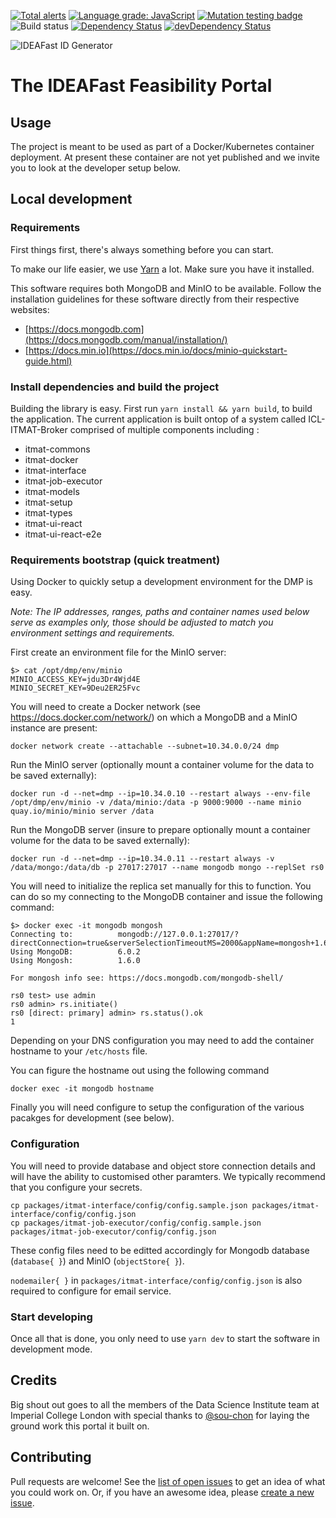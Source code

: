 [![Total alerts](https://img.shields.io/lgtm/alerts/g/ideafast/ideafast-portal.svg?logo=lgtm&logoWidth=18)](https://lgtm.com/projects/g/ideafast/ideafast-portal/alerts/)
[![Language grade: JavaScript](https://img.shields.io/lgtm/grade/javascript/g/ideafast/ideafast-portal.svg?logo=lgtm&logoWidth=18)](https://lgtm.com/projects/g/ideafast/ideafast-portal/context:javascript)
[![Mutation testing badge](https://img.shields.io/endpoint?style=flat&url=https%3A%2F%2Fbadge-api.stryker-mutator.io%2Fgithub.com%2Fideafast%2Fideafast-portal%2Fmaster)](https://dashboard.stryker-mutator.io/reports/github.com/ideafast/ideafast-portal/master)
![Build status](https://github.com/ideafast/ideafast-portal/workflows/Test%20and%20Build%20CI/badge.svg)
[![Dependency Status](https://img.shields.io/david/ideafast/ideafast-portal.svg)](https://david-dm.org/ideafast/ideafast-portal)
[![devDependency Status](https://img.shields.io/david/dev/ideafast/ideafast-portal.svg)](https://david-dm.org/ideafast/ideafast-portal?type=dev)

![IDEAFast ID Generator](https://avatars3.githubusercontent.com/u/60649739?s=100&v=4)

# The IDEAFast Feasibility Portal

## Usage

The project is meant to be used as part of a Docker/Kubernetes container deployment. At present these container are not yet published and we invite you to look at the developer setup below.

## Local development

### Requirements

First things first, there's always something before you can start.

To make our life easier, we use [Yarn](https://yarnpkg.com/) a lot. Make sure you have it installed.

This software requires both MongoDB and MinIO to be available. Follow the installation guidelines for these software directly from their respective websites:

- [https://docs.mongodb.com](https://docs.mongodb.com/manual/installation/)
- [https://docs.min.io](https://docs.min.io/docs/minio-quickstart-guide.html)

### Install dependencies and build the project

Building the library is easy. First run `yarn install && yarn build`, to build the application. The current application is built ontop of a system called ICL-ITMAT-Broker comprised of multiple components including :

- itmat-commons
- itmat-docker
- itmat-interface
- itmat-job-executor
- itmat-models
- itmat-setup
- itmat-types
- itmat-ui-react
- itmat-ui-react-e2e

### Requirements bootstrap (quick treatment)

Using Docker to quickly setup a development environment for the DMP is easy.

*Note: The IP addresses, ranges, paths and container names used below serve as examples only, those should be adjusted to match you environment settings and requirements.*

First create an environment file for the MinIO server:

```
$> cat /opt/dmp/env/minio
MINIO_ACCESS_KEY=jdu3Dr4Wjd4E
MINIO_SECRET_KEY=9Deu2ER25Fvc
```

You will need to create a Docker network (see <https://docs.docker.com/network/>) on which a MongoDB and a MinIO instance are present:

`docker network create --attachable --subnet=10.34.0.0/24 dmp`

Run the MinIO server (optionally mount a container volume for the data to be saved externally):

`docker run -d --net=dmp --ip=10.34.0.10 --restart always --env-file /opt/dmp/env/minio -v /data/minio:/data -p 9000:9000 --name minio quay.io/minio/minio server /data`

Run the MongoDB server (insure to prepare optionally mount a container volume for the data to be saved externally):

`docker run -d --net=dmp --ip=10.34.0.11 --restart always -v /data/mongo:/data/db -p 27017:27017 --name mongodb mongo --replSet rs0`

You will need to initialize the replica set manually for this to function. You can do so my connecting to the MongoDB container and issue the following command:

```
$> docker exec -it mongodb mongosh
Connecting to:          mongodb://127.0.0.1:27017/?directConnection=true&serverSelectionTimeoutMS=2000&appName=mongosh+1.6.0
Using MongoDB:          6.0.2
Using Mongosh:          1.6.0

For mongosh info see: https://docs.mongodb.com/mongodb-shell/

rs0 test> use admin
rs0 admin> rs.initiate()
rs0 [direct: primary] admin> rs.status().ok
1
```

Depending on your DNS configuration you may need to add the container hostname to your `/etc/hosts` file.

You can figure the hostname out using the following command

`docker exec -it mongodb hostname`

Finally you will need configure to setup the configuration of the various pacakges for development (see below).

### Configuration

You will need to provide database and object store connection details and will have the ability to customised other paramters. We typically recommend that you configure your secrets.

```
cp packages/itmat-interface/config/config.sample.json packages/itmat-interface/config/config.json
cp packages/itmat-job-executor/config/config.sample.json packages/itmat-job-executor/config/config.json
```

These config files need to be editted accordingly for Mongodb database (`database{ }`) and MinIO (`objectStore{ }`).

`nodemailer{ }` in `packages/itmat-interface/config/config.json` is also required to configure for email service.

### Start developing

Once all that is done, you only need to use `yarn dev` to start the software in development mode.

## Credits

Big shout out goes to all the members of the Data Science Institute team at Imperial College London with special thanks to [@sou-chon](https://github.com/sou-chon) for laying the ground work this portal it built on.

## Contributing

Pull requests are welcome!
See the [list of open issues](https://github.com/ideafast/ideafast-portal/issues) to get an idea of what you could work on.
Or, if you have an awesome idea, please [create a new issue](https://github.com/ideafast/ideafast-portal/issues/new).
